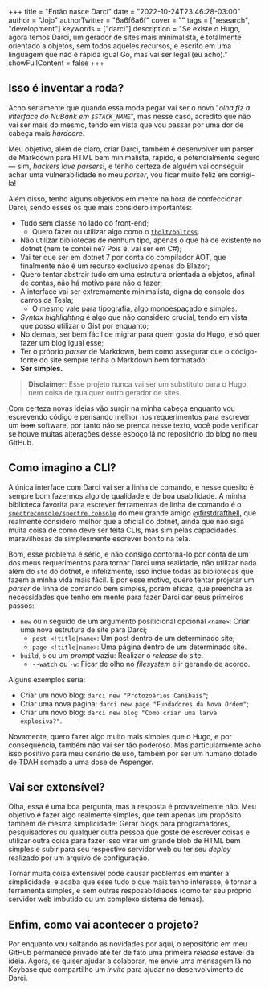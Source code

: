 +++
title = "Então nasce Darci"
date = "2022-10-24T23:46:28-03:00"
author = "Jojo"
authorTwitter = "6a6f6a6f"
cover = ""
tags = ["research", "development"]
keywords = ["darci"]
description = "Se existe o Hugo, agora temos Darci, um gerador de sites mais minimalista, e totalmente orientado a objetos, sem todos aqueles recursos, e escrito em uma linguagem que não é rápida igual Go, mas vai ser legal (eu acho)."
showFullContent = false
+++

## Isso é inventar a roda?

Acho seriamente que quando essa moda pegar vai ser o novo "*olha fiz a interface do NuBank em `$STACK_NAME`*", mas nesse caso, acredito que não vai ser mais do mesmo, tendo em vista que vou passar por uma dor de cabeça mais *hardcore*.

Meu objetivo, além de claro, criar Darci, também é desenvolver um parser de Markdown para HTML bem minimalista, rápido, e potencialmente seguro — sim, *hackers love parsers!*, e tenho certeza de alguém vai conseguir achar uma vulnerabilidade no meu *parser*, vou ficar muito feliz em corrigi-la!

Além disso, tenho alguns objetivos em mente na hora de confeccionar Darci, sendo esses os que mais considero importantes:

- Tudo sem classe no lado do front-end;
  - Quero fazer ou utilizar algo como o [`tbolt/boltcss`](https://github.com/tbolt/boltcss).
- Não utilizar bibliotecas de nenhum tipo, apenas o que há de existente no dotnet (nem te contei né? Pois é, vai ser em C#);
- Vai ter que ser em dotnet 7 por conta do compilador AOT, que finalmente não é um recurso exclusivo apenas do Blazor;
- Quero tentar abstrair tudo em uma estrutura orientada a objetos, afinal de contas, não há motivo para não o fazer;
- A interface vai ser extremamente minimalista, digna do console dos carros da Tesla;
  - O mesmo vale para tipografia, algo monoespaçado e simples.
- *Syntax highlighting* é algo que não considero crucial, tendo em vista que posso utilizar o Gist por enquanto;
- No demais, ser bem fácil de migrar para quem gosta do Hugo, e só quer fazer um blog igual esse;
- Ter o próprio *parser* de Markdown, bem como assegurar que o código-fonte do site sempre tenha o Markdown bem formatado;
- **Ser simples.**

> **Disclaimer**: Esse projeto nunca vai ser um substituto para o Hugo, nem coisa de qualquer outro gerador de sites.

Com certeza novas ideias vão surgir na minha cabeça enquanto vou escrevendo código e pensando melhor nos requerimentos para escrever um ~~bom~~ software, por tanto não se prenda nesse texto, você pode verificar se houve muitas alterações desse esboço lá no repositório do blog no meu GitHub.

## Como imagino a CLI?

A única interface com Darci vai ser a linha de comando, e nesse quesito é sempre bom fazermos algo de qualidade e de boa usabilidade. A minha biblioteca favorita para escrever ferramentas de linha de comando é o [`spectreconsole/spectre.console`](https://github.com/spectreconsole/spectre.console) do meu grande amigo [@firstdrafthell](https://twitter.com/firstdrafthell), que realmente considero melhor que a oficial do dotnet, ainda que não siga muita coisa de como deve ser feita CLIs, mas sim pelas capacidades maravilhosas de simplesmente escrever bonito na tela.

Bom, esse problema é sério, e não consigo contorna-lo por conta de um dos meus requerimentos para tornar Darci uma realidade, não utilizar nada além do `std` do dotnet, e infelizmente, isso inclue todas as bibliotecas que fazem a minha vida mais fácil. E por esse motivo, quero tentar projetar um *parser* de linha de comando bem simples, porém eficaz, que preencha as necessidades que tenho em mente para fazer Darci dar seus primeiros passos:

- `new` ou `n` seguido de um argumento positicional opcional `<name>`: Criar uma nova estrutura de site para Darci;
  - `post <!title|name>`: Um post dentro de um determinado site;
  - `page <!title|name>`: Uma página dentro de um determinado site.
- `build`, `b` ou um *prompt* vaziu: Realizar o *release* do site.
  - `--watch` ou `-w`: Ficar de olho no *filesystem* e ir gerando de acordo.

Alguns exemplos seria:

- Criar um novo blog: `darci new "Protozoários Canibais"`;
- Criar uma nova página: `darci new page "Fundadores da Nova Ordem"`;
- Criar um novo blog: `darci new blog "Como criar uma larva explosiva?"`.

Novamente, quero fazer algo muito mais simples que o Hugo, e por consequência, também não vai ser tão poderoso. Mas particularmente acho isso positivo para meu cenário de uso, também por ser um humano dotado de TDAH somado a uma dose de Aspenger.

## Vai ser extensível?

Olha, essa é uma boa pergunta, mas a resposta é provavelmente não. Meu objetivo é fazer algo realmente simples, que tem apenas um propósito também de mesma simplicidade: Gerar blogs para programadores, pesquisadores ou qualquer outra pessoa que goste de escrever coisas e utilizar outra coisa para fazer isso virar um grande blob de HTML bem simples e subir para seu respectivo servidor web ou ter seu *deploy* realizado por um arquivo de configuração.

Tornar muita coisa extensível pode causar problemas em manter a simplicidade, e acaba que esse tudo o que mais tenho interesse, é tornar a ferramenta simples, e sem outras resposabildiades (como ter seu próprio servidor web imbutido ou um complexo sistema de temas).

## Enfim, como vai acontecer o projeto?

Por enquanto vou soltando as novidades por aqui, o repositório em meu GitHub permanece privado até ter de fato uma primeira *release* estável da ideia. Agora, se quiser ajudar a colaborar, me envie uma mensagem lá no Keybase que compartilho um *invite* para ajudar no desenvolvimento de Darci.
